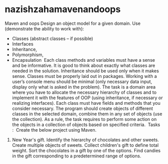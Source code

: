 # nazishzahamavenandoops
Maven and oops
Design an object model for a given domain. Use (demonstrate the ability to work with): 
- Classes (abstract classes – if possible) 
- Interfaces 
- Inheritance, 
- Polymorphism, 
- Encapsulation 
Each class methods and variables must have a sense and be informative. It is good to think about exactly
what classes are needed in the solution. Inheritance should be used only when it makes sense. Classes
must be properly laid out in packages. Working with a user’s console menu should be minimal (only
necessary data input, display only what is asked in the problem). The task is a domain area where you
have to allocate the necessary hierarchy of classes and to implement it with the features of OOP (using
inheritance, if necessary or realizing interfaces). Each class must have fields and methods that you
consider necessary. The program should create objects of different classes in the selected domain,
combine them in any set of objects (use the collection). As a rule, the task requires to perform some
action on the objects in a collection of objects based on specified criteria. 
Tasks : 
Create the below project using Maven.
1. New Year&#39;s gift. Identify the hierarchy of chocolates and other sweets. Create multiple objects of
sweets. Collect children&#39;s gift to define total weight. Sort the chocolates in a gift by one of the options.
Find candies in the gift corresponding to a predetermined range of options.
